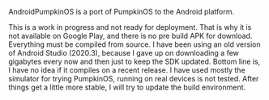 AndroidPumpkinOS is a port of PumpkinOS to the Android platform.

This is a work in progress and not ready for deployment. That is why it is not available on Google Play, and there is no pre build APK for download. Everything must be compiled from source.
I have been using an old version of Android Studio (2020.3), because I gave up on downloading a few gigabytes every now and then just to keep the SDK updated.
Bottom line is, I have no idea if it compiles on a recent release.
I have used mostly the simulator for trying PumpkinOS, running on real devices is not tested.
After things get a little more stable, I will try to update the build environment.
